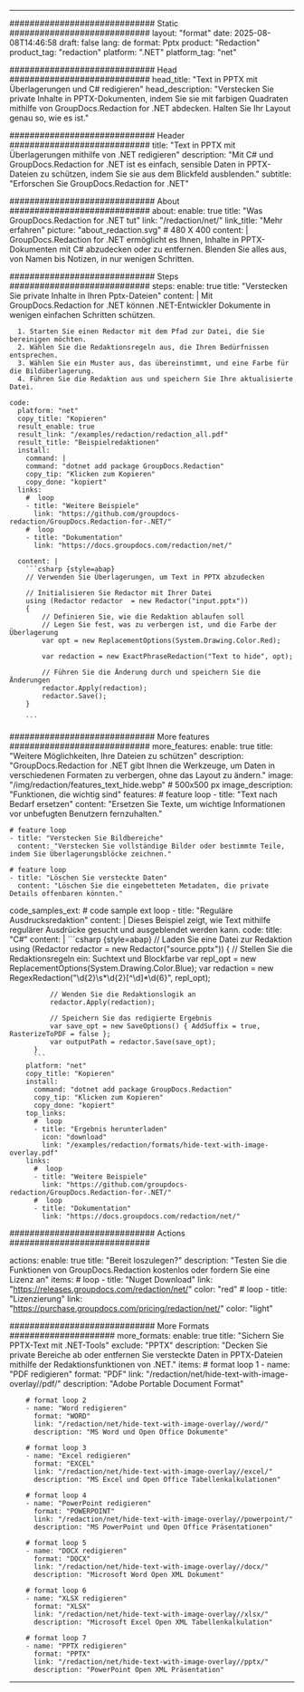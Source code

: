 
---
############################# Static ############################
layout: "format"
date:  2025-08-08T14:46:58
draft: false
lang: de
format: Pptx
product: "Redaction"
product_tag: "redaction"
platform: ".NET"
platform_tag: "net"

############################# Head ############################
head_title: "Text in PPTX mit Überlagerungen und C# redigieren"
head_description: "Verstecken Sie private Inhalte in PPTX-Dokumenten, indem Sie sie mit farbigen Quadraten mithilfe von GroupDocs.Redaction for .NET abdecken. Halten Sie Ihr Layout genau so, wie es ist."

############################# Header ############################
title: "Text in PPTX mit Überlagerungen mithilfe von .NET redigieren" 
description: "Mit C# und GroupDocs.Redaction for .NET ist es einfach, sensible Daten in PPTX-Dateien zu schützen, indem Sie sie aus dem Blickfeld ausblenden."
subtitle: "Erforschen Sie GroupDocs.Redaction for .NET" 

############################# About ############################
about:
    enable: true
    title: "Was GroupDocs.Redaction for .NET tut"
    link: "/redaction/net/"
    link_title: "Mehr erfahren"
    picture: "about_redaction.svg" # 480 X 400
    content: |
       GroupDocs.Redaction for .NET ermöglicht es Ihnen, Inhalte in PPTX-Dokumenten mit C# abzudecken oder zu entfernen. Blenden Sie alles aus, von Namen bis Notizen, in nur wenigen Schritten.

############################# Steps ############################
steps:
    enable: true
    title: "Verstecken Sie private Inhalte in Ihren Pptx-Dateien"
    content: |
      Mit GroupDocs.Redaction for .NET können .NET-Entwickler Dokumente in wenigen einfachen Schritten schützen.
      
      1. Starten Sie einen Redactor mit dem Pfad zur Datei, die Sie bereinigen möchten.
      2. Wählen Sie die Redaktionsregeln aus, die Ihren Bedürfnissen entsprechen.
      3. Wählen Sie ein Muster aus, das übereinstimmt, und eine Farbe für die Bildüberlagerung.
      4. Führen Sie die Redaktion aus und speichern Sie Ihre aktualisierte Datei.
   
    code:
      platform: "net"
      copy_title: "Kopieren"
      result_enable: true
      result_link: "/examples/redaction/redaction_all.pdf"
      result_title: "Beispielredaktionen"
      install:
        command: |
        command: "dotnet add package GroupDocs.Redaction"
        copy_tip: "Klicken zum Kopieren"
        copy_done: "kopiert"
      links:
        #  loop
        - title: "Weitere Beispiele"
          link: "https://github.com/groupdocs-redaction/GroupDocs.Redaction-for-.NET/"
        #  loop
        - title: "Dokumentation"
          link: "https://docs.groupdocs.com/redaction/net/"
          
      content: |
        ```csharp {style=abap}
        // Verwenden Sie Überlagerungen, um Text in PPTX abzudecken

        // Initialisieren Sie Redactor mit Ihrer Datei
        using (Redactor redactor  = new Redactor("input.pptx"))
        {
            // Definieren Sie, wie die Redaktion ablaufen soll
            // Legen Sie fest, was zu verbergen ist, und die Farbe der Überlagerung
            var opt = new ReplacementOptions(System.Drawing.Color.Red);
            
            var redaction = new ExactPhraseRedaction("Text to hide", opt);

            // Führen Sie die Änderung durch und speichern Sie die Änderungen
            redactor.Apply(redaction);
            redactor.Save();
        }
        
        ```            


############################# More features ############################
more_features:
  enable: true
  title: "Weitere Möglichkeiten, Ihre Dateien zu schützen"
  description: "GroupDocs.Redaction for .NET gibt Ihnen die Werkzeuge, um Daten in verschiedenen Formaten zu verbergen, ohne das Layout zu ändern."
  image: "/img/redaction/features_text_hide.webp" # 500x500 px
  image_description: "Funktionen, die wichtig sind"
  features:
    # feature loop
    - title: "Text nach Bedarf ersetzen"
      content: "Ersetzen Sie Texte, um wichtige Informationen vor unbefugten Benutzern fernzuhalten."

    # feature loop
    - title: "Verstecken Sie Bildbereiche"
      content: "Verstecken Sie vollständige Bilder oder bestimmte Teile, indem Sie Überlagerungsblöcke zeichnen."

    # feature loop
    - title: "Löschen Sie versteckte Daten"
      content: "Löschen Sie die eingebetteten Metadaten, die private Details offenbaren könnten."
      
  code_samples_ext:
    # code sample ext loop
    - title: "Reguläre Ausdrucksredaktion"
      content: |
        Dieses Beispiel zeigt, wie Text mithilfe regulärer Ausdrücke gesucht und ausgeblendet werden kann.
      code:
        title: "C#"
        content: |
          ```csharp {style=abap}
          //  Laden Sie eine Datei zur Redaktion
          using (Redactor redactor  = new Redactor("source.pptx"))
          {
              // Stellen Sie die Redaktionsregeln ein: Suchtext und Blockfarbe
              var repl_opt = new ReplacementOptions(System.Drawing.Color.Blue);
              var redaction = new RegexRedaction("\\d{2}\\s*\\d{2}[^\\d]*\\d{6}", repl_opt);

              // Wenden Sie die Redaktionslogik an
              redactor.Apply(redaction);

              // Speichern Sie das redigierte Ergebnis
              var save_opt = new SaveOptions() { AddSuffix = true, RasterizeToPDF = false };
              var outputPath = redactor.Save(save_opt);
          }
          ```
        platform: "net"
        copy_title: "Kopieren"
        install:
          command: "dotnet add package GroupDocs.Redaction"
          copy_tip: "Klicken zum Kopieren"
          copy_done: "kopiert"
        top_links:
          #  loop
          - title: "Ergebnis herunterladen"
            icon: "download"
            link: "/examples/redaction/formats/hide-text-with-image-overlay.pdf"
        links:
          #  loop
          - title: "Weitere Beispiele"
            link: "https://github.com/groupdocs-redaction/GroupDocs.Redaction-for-.NET/"
          #  loop
          - title: "Dokumentation"
            link: "https://docs.groupdocs.com/redaction/net/"


############################# Actions ############################

actions:
  enable: true
  title: "Bereit loszulegen?"
  description: "Testen Sie die Funktionen von GroupDocs.Redaction kostenlos oder fordern Sie eine Lizenz an"
  items:
    #  loop
    - title: "Nuget Download"
      link: "https://releases.groupdocs.com/redaction/net/"
      color: "red"
        #  loop
    - title: "Lizenzierung"
      link: "https://purchase.groupdocs.com/pricing/redaction/net/"
      color: "light"


############################# More Formats #####################
more_formats:
    enable: true
    title: "Sichern Sie PPTX-Text mit .NET-Tools"
    exclude: "PPTX"
    description: "Decken Sie private Bereiche ab oder entfernen Sie versteckte Daten in PPTX-Dateien mithilfe der Redaktionsfunktionen von .NET."
    items: 
        # format loop 1
        - name: "PDF redigieren"
          format: "PDF"
          link: "/redaction/net/hide-text-with-image-overlay//pdf/"
          description: "Adobe Portable Document Format"

        # format loop 2
        - name: "Word redigieren"
          format: "WORD"
          link: "/redaction/net/hide-text-with-image-overlay//word/"
          description: "MS Word und Open Office Dokumente"
          
        # format loop 3
        - name: "Excel redigieren"
          format: "EXCEL"
          link: "/redaction/net/hide-text-with-image-overlay//excel/"
          description: "MS Excel und Open Office Tabellenkalkulationen"

        # format loop 4
        - name: "PowerPoint redigieren"
          format: "POWERPOINT"
          link: "/redaction/net/hide-text-with-image-overlay//powerpoint/"
          description: "MS PowerPoint und Open Office Präsentationen"

        # format loop 5
        - name: "DOCX redigieren"
          format: "DOCX"
          link: "/redaction/net/hide-text-with-image-overlay//docx/"
          description: "Microsoft Word Open XML Dokument"
          
        # format loop 6
        - name: "XLSX redigieren"
          format: "XLSX"
          link: "/redaction/net/hide-text-with-image-overlay//xlsx/"
          description: "Microsoft Excel Open XML Tabellenkalkulation"
          
        # format loop 7
        - name: "PPTX redigieren"
          format: "PPTX"
          link: "/redaction/net/hide-text-with-image-overlay//pptx/"
          description: "PowerPoint Open XML Präsentation"


---